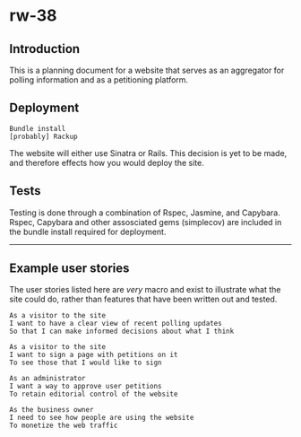 # rw-38

## Introduction
This is a planning document for a website that serves as an aggregator for polling information and as a petitioning platform. 

## Deployment
```
Bundle install
[probably] Rackup
```

The website will either use Sinatra or Rails. This decision is yet to be made, and therefore effects how you would deploy the site.

## Tests
Testing is done through a combination of Rspec, Jasmine, and Capybara. Rspec, Capybara and other assosciated gems (simplecov) are included in the bundle install required for deployment.

---
## Example user stories
The user stories listed here are *very* macro and exist to illustrate what the site could do, rather than features that have been written out and tested.
```
As a visitor to the site
I want to have a clear view of recent polling updates
So that I can make informed decisions about what I think

As a visitor to the site
I want to sign a page with petitions on it
To see those that I would like to sign

As an administrator
I want a way to approve user petitions
To retain editorial control of the website

As the business owner
I need to see how people are using the website
To monetize the web traffic
```


